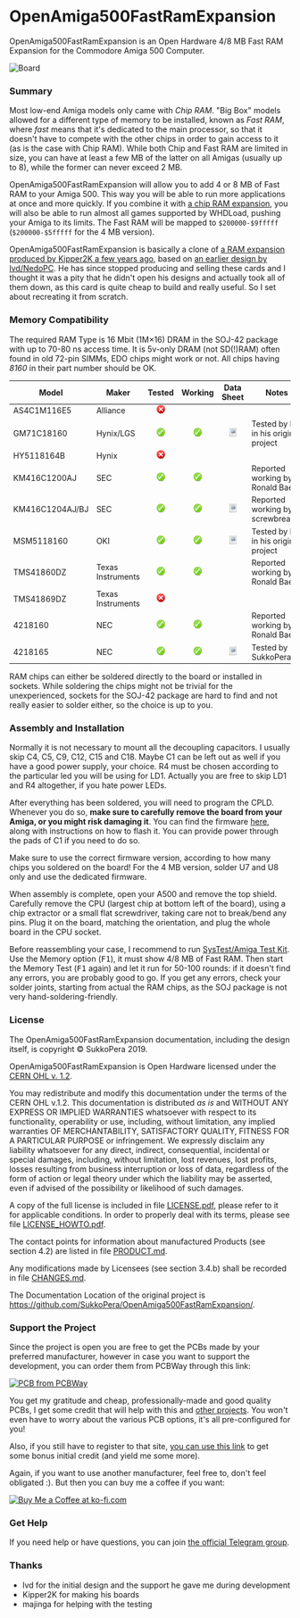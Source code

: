 # OpenAmiga500FastRamExpansion
OpenAmiga500FastRamExpansion is an Open Hardware 4/8 MB Fast RAM Expansion for the Commodore Amiga 500 Computer.

![Board](https://raw.githubusercontent.com/SukkoPera/OpenAmiga500FastRamExpansion/master/doc/render-top.png)

### Summary
Most low-end Amiga models only came with *Chip RAM*. "Big Box" models allowed for a different type of memory to be installed, known as *Fast RAM*, where *fast* means that it's dedicated to the main processor, so that it doesn't have to compete with the other chips in order to gain access to it (as is the case with Chip RAM). While both Chip and Fast RAM are limited in size, you can have at least a few MB of the latter on all Amigas (usually up to 8), while the former can never exceed 2 MB.

OpenAmiga500FastRamExpansion will allow you to add 4 or 8 MB of Fast RAM to your Amiga 500. This way you will be able to run more applications at once and more quickly. If you combine it with [a chip RAM expansion](http://eab.abime.net/showthread.php?t=85395), you will also be able to run almost all games supported by WHDLoad, pushing your Amiga to its limits. The Fast RAM will be mapped to `$200000-$9fffff` (`$200000-$5fffff` for the 4 MB version).

OpenAmiga500FastRamExpansion is basically a clone of [a RAM expansion produced by Kipper2K a few years ago](http://eab.abime.net/showthread.php?t=64218), based on [an earlier design by lvd/NedoPC](http://lvd.nedopc.com/Projects/a600_8mb/index.html). He has since stopped producing and selling these cards and I thought it was a pity that he didn't open his designs and actually took all of them down, as this card is quite cheap to build and really useful. So I set about recreating it from scratch.

### Memory Compatibility
The required RAM Type is 16 Mbit (1M×16) DRAM in the SOJ-42 package with up to 70-80 ns access time. It is 5v-only DRAM (not SD(!)RAM) often found in old 72-pin SIMMs, EDO chips might work or not. All chips having *8160* in their part number should be OK.

|Model          |Maker            |Tested             |Working            |Data Sheet                                                                                                                                                                 |Notes                                                                                |
|---------------|-----------------|:-----------------:|:-----------------:|:-------------------------------------------------------------------------------------------------------------------------------------------------------------------------:|-------------------------------------------------------------------------------------|
|AS4C1M116E5    |Alliance         |![No](doc/no.png)  |                   |                                                                                                                                                                           |                                                                                     |
|GM71C18160     |Hynix/LGS        |![Yes](doc/yes.png)|![Yes](doc/yes.png)|[![PDF](doc/doc.png)](https://github.com/lvd2/A600_8mb_2008/blob/master/DRAM_datasheets/GM71C18160.pdf)                                                                    |Tested by lvd in his original project                                                |
|HY5118164B     |Hynix            |![No](doc/no.png)  |                   |                                                                                                                                                                           |                                                                                     |
|KM416C1200AJ   |SEC              |![Yes](doc/yes.png)|![Yes](doc/yes.png)|                                                                                                                                                                           |Reported working by Ronald Baer                                                      |
|KM416C1204AJ/BJ|SEC              |![Yes](doc/yes.png)|![Yes](doc/yes.png)|[![PDF](doc/doc.png)](http://pdf.datasheetcatalog.com/datasheet_pdf/samsung-electronic/KM416C1004BJ-45_to_KM416V1204BT-L7.pdf)                                             |Reported working by screwbreaker                                                     |
|MSM5118160     |OKI              |![Yes](doc/yes.png)|![Yes](doc/yes.png)|[![PDF](doc/doc.png)](https://github.com/lvd2/A600_8mb_2008/blob/master/DRAM_datasheets/msm5118160.pdf)                                                                    |Tested by lvd in his original project                                                |
|TMS41860DZ     |Texas Instruments|![Yes](doc/yes.png)|![Yes](doc/yes.png)|                                                                                                                                                                           |Reported working by Ronald Baer                                                      |
|TMS41869DZ     |Texas Instruments|![No](doc/no.png)  |                   |                                                                                                                                                                           |                                                                                     |
|4218160        |NEC              |![Yes](doc/yes.png)|![Yes](doc/yes.png)|                                                                                                                                                                           |Reported working by Ronald Baer                                                      |
|4218165        |NEC              |![Yes](doc/yes.png)|![Yes](doc/yes.png)|[![PDF](doc/doc.png)](https://www.datasheetarchive.com/pdf/download.php?id=5f10686e336fc0bb44481c8b0f0340b8d05d8a&type=O&term=NEC%252B4218165-60)                          |Tested by SukkoPera                                                                  |

RAM chips can either be soldered directly to the board or installed in sockets. While soldering the chips might not be trivial for the unexperienced, sockets for the SOJ-42 package are hard to find and not really easier to solder either, so the choice is up to you.

### Assembly and Installation
Normally it is not necessary to mount all the decoupling capacitors. I usually skip C4, C5, C9, C12, C15 and C18. Maybe C1 can be left out as well if you have a good power supply, your choice. R4 must be chosen according to the particular led you will be using for LD1. Actually you are free to skip LD1 and R4 altogether, if you hate power LEDs.

After everything has been soldered, you will need to program the CPLD. Whenever you do so, **make sure to carefully remove the board from your Amiga, or you might risk damaging it**. You can find the firmware [here](https://github.com/SukkoPera/OpenAmiga500FastRamExpansion/tree/master/firmware), along with instructions on how to flash it. You can provide power through the pads of C1 if you need to do so.

Make sure to use the correct firmware version, according to how many chips you soldered on the board! For the 4 MB version, solder U7 and U8 only and use the dedicated firmware.

When assembly is complete, open your A500 and remove the top shield. Carefully remove the CPU (largest chip at bottom left of the board), using a chip extractor or a small flat screwdriver, taking care not to break/bend any pins. Plug it on the board, matching the orientation, and plug the whole board in the CPU socket.

Before reassembling your case, I recommend to run [SysTest/Amiga Test Kit](https://github.com/keirf/Amiga-Stuff). Use the Memory option (<kbd>F1</kbd>), it must show 4/8 MB of Fast RAM. Then start the Memory Test (<kbd>F1</kbd> again) and let it run for 50-100 rounds: if it doesn't find any errors, you are probably good to go. If you get any errors, check your solder joints, starting from actual the RAM chips, as the SOJ package is not very hand-soldering-friendly.

### License
The OpenAmiga500FastRamExpansion documentation, including the design itself, is copyright &copy; SukkoPera 2019.

OpenAmiga500FastRamExpansion is Open Hardware licensed under the [CERN OHL v. 1.2](http://ohwr.org/cernohl).

You may redistribute and modify this documentation under the terms of the CERN OHL v.1.2. This documentation is distributed *as is* and WITHOUT ANY EXPRESS OR IMPLIED WARRANTIES whatsoever with respect to its functionality, operability or use, including, without limitation, any implied warranties OF MERCHANTABILITY, SATISFACTORY QUALITY, FITNESS FOR A PARTICULAR PURPOSE or infringement. We expressly disclaim any liability whatsoever for any direct, indirect, consequential, incidental or special damages, including, without limitation, lost revenues, lost profits, losses resulting from business interruption or loss of data, regardless of the form of action or legal theory under which the liability may be asserted, even if advised of the possibility or likelihood of such damages.

A copy of the full license is included in file [LICENSE.pdf](LICENSE.pdf), please refer to it for applicable conditions. In order to properly deal with its terms, please see file [LICENSE_HOWTO.pdf](LICENSE_HOWTO.pdf).

The contact points for information about manufactured Products (see section 4.2) are listed in file [PRODUCT.md](PRODUCT.md).

Any modifications made by Licensees (see section 3.4.b) shall be recorded in file [CHANGES.md](CHANGES.md).

The Documentation Location of the original project is https://github.com/SukkoPera/OpenAmiga500FastRamExpansion/.

### Support the Project
Since the project is open you are free to get the PCBs made by your preferred manufacturer, however in case you want to support the development, you can order them from PCBWay through this link:

[![PCB from PCBWay](https://www.pcbway.com/project/img/images/frompcbway.png)](https://www.pcbway.com/project/shareproject/OpenAmiga500FastRamExpansion_V1.html)

You get my gratitude and cheap, professionally-made and good quality PCBs, I get some credit that will help with this and [other projects](https://www.pcbway.com/project/member/shareproject/?bmbid=41100). You won't even have to worry about the various PCB options, it's all pre-configured for you!

Also, if you still have to register to that site, [you can use this link](https://www.pcbway.com/setinvite.aspx?inviteid=41100) to get some bonus initial credit (and yield me some more).

Again, if you want to use another manufacturer, feel free to, don't feel obligated :). But then you can buy me a coffee if you want:

<a href='https://ko-fi.com/L3L0U18L' target='_blank'><img height='36' style='border:0px;height:36px;' src='https://az743702.vo.msecnd.net/cdn/kofi2.png?v=2' border='0' alt='Buy Me a Coffee at ko-fi.com' /></a>

### Get Help
If you need help or have questions, you can join [the official Telegram group](https://t.me/joinchat/HUHdWBC9J9JnYIrvTYfZmg).

### Thanks
- lvd for the initial design and the support he gave me during development
- Kipper2K for making his boards
- majinga for helping with the testing
